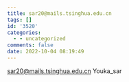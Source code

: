 ```yaml
---
title: sar20@mails.tsinghua.edu.cn
tags: []
id: '3520'
categories:
  - - uncategorized
comments: false
date: 2022-10-04 08:19:49
---
```


sar20@mails.tsinghua.edu.cn Youka\_sar